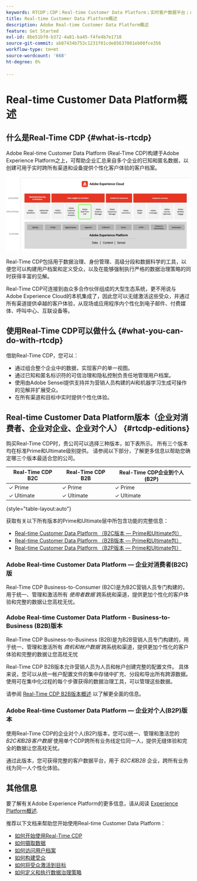 ```yaml
---
keywords: RTCDP；CDP；Real-time Customer Data Platform；实时客户数据平台；real time cdp；cdp；客户人工智能
title: Real-time Customer Data Platform概述
description: Adobe Real-time Customer Data Platform概述
feature: Get Started
exl-id: 8be51bf0-b372-4a81-ba45-f4fe4b7e1718
source-git-commit: ab87434b753c1231f01cde85637081eb08fce356
workflow-type: tm+mt
source-wordcount: '668'
ht-degree: 0%

---
```


# Real-time Customer Data Platform概述

## 什么是Real-Time CDP {#what-is-rtcdp}

Adobe Real-time Customer Data Platform (Real-Time CDP)构建于Adobe Experience Platform之上，可帮助企业汇总来自多个企业的已知和匿名数据，以创建可用于实时跨所有渠道和设备提供个性化客户体验的客户档案。

![各种Experience Platform应用程序的概述，重点介绍了Real-Time CDP。](/help/rtcdp/assets/platform-apps-overview.png)

Real-Time CDP包括用于数据治理、身份管理、高级分段和数据科学的工具，以便您可以构建用户档案和定义受众，以及在能够强制执行严格的数据治理策略的同时获得丰富的见解。

Real-Time CDP可连接到由众多合作伙伴组成的大型生态系统，更不用说与Adobe Experience Cloud的本机集成了，因此您可以无缝激活这些受众，并通过所有渠道提供卓越的客户体验，从现场或应用程序内个性化到电子邮件、付费媒体、呼叫中心、互联设备等。

## 使用Real-Time CDP可以做什么 {#what-you-can-do-with-rtcdp}

借助Real-Time CDP，您可以：

* 通过组合整个企业中的数据，实现客户的单一视图。
* 通过已知和匿名标识符的可信治理和隐私控制负责任地管理用户档案。
* 使用由Adobe Sensei提供支持并为营销人员构建的AI和机器学习生成可操作的见解并扩展受众。
* 在所有渠道和目标中实时提供个性化体验。

## Real-time Customer Data Platform版本（企业对消费者、企业对企业、企业对个人） {#rtcdp-editions}

购买Real-Time CDP时，贵公司可以选择三种版本，如下表所示。 所有三个版本均在标准Prime和Ultimate级别提供。 请参阅以下部分，了解更多信息以帮助您确定哪三个版本最适合您的公司。

| Real-Time CDP B2C | Real-Time CDP B2B | Real-Time CDP企业到个人(B2P) |
|---------|----------|---------|
| ✓ Prime | ✓ Prime | ✓ Prime |
| ✓ Ultimate | ✓ Ultimate | ✓ Ultimate |

{style="table-layout:auto"}

获取有关以下所有版本的Prime和Ultimate层中所包含功能的完整信息：

* [Real-time Customer Data Platform （B2C版本 — Prime和Ultimate包）](https://helpx.adobe.com/legal/product-descriptions/real-time-customer-data-platform-b2c-edition-prime-and-ultimate-packages.html)
* [Real-time Customer Data Platform （B2B版本 — Prime和Ultimate包）](https://helpx.adobe.com/legal/product-descriptions/real-time-customer-data-platform-b2b-edition-prime-and-ultimate-packages.html)
* [Real-time Customer Data Platform （B2P版本 — Prime和Ultimate包）](https://helpx.adobe.com/legal/product-descriptions/real-time-customer-data-platform-b2p-edition-prime-and-ultimate-packages.html)

### Adobe Real-time Customer Data Platform — 企业对消费者(B2C)版

Real-Time CDP Business-to-Consumer (B2C)是为B2C营销人员专门构建的，用于统一、管理和激活所有 *使用者数据* 跨系统和渠道，提供更加个性化的客户体验和完整的数据让您高枕无忧。

### Adobe Real-time Customer Data Platform - Business-to-Business (B2B)版本

Real-Time CDP Business-to-Business (B2B)是为B2B营销人员专门构建的，用于统一、管理和激活所有 *商机和帐户数据* 跨系统和渠道，提供更加个性化的客户体验和完整的数据让您高枕无忧

Real-Time CDP B2B版本允许营销人员为人员和帐户创建完整的配置文件。 具体来说，您可以从统一帐户配置文件的集中存储中扩充、分段和导出所有跨源数据。 使用可在集中化过程的每个步骤获得的数据治理工具，可以管理这些数据。

请参阅 [Real-Time CDP B2B版本概述](./b2b-overview.md) 以了解更全面的信息。

### Adobe Real-time Customer Data Platform — 企业对个人(B2P)版本

使用Real-Time CDP的企业对个人(B2P)版本，您可以统一、管理和激活您的 *B2C和B2B客户数据* 使用单个CDP跨所有业务线定位同一人，提供无缝体验和完全的数据让您高枕无忧。

通过此版本，您可获得完整的客户数据平台，用于 *B2C和B2B* 企业，跨所有业务线为同一人个性化体验。

## 其他信息

要了解有关Adobe Experience Platform的更多信息，请从阅读 [Experience Platform概述](../landing/home.md).

推荐以下文档来帮助您开始使用Real-time Customer Data Platform：

* [如何开始使用Real-Time CDP](get-started.md)
* [如何摄取数据](sources/sources-overview.md)
* [如何访问用户档案](profile/profile-overview.md)
* [如何构建受众](segmentation/segmentation-overview.md)
* [如何将受众激活到目标](destinations/overview.md)
* [如何定义和执行数据治理策略](privacy/data-governance-overview.md)
